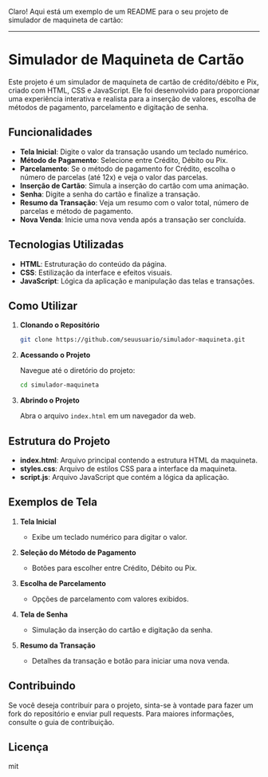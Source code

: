 Claro! Aqui está um exemplo de um README para o seu projeto de simulador de maquineta de cartão:

---

# Simulador de Maquineta de Cartão

Este projeto é um simulador de maquineta de cartão de crédito/débito e Pix, criado com HTML, CSS e JavaScript. Ele foi desenvolvido para proporcionar uma experiência interativa e realista para a inserção de valores, escolha de métodos de pagamento, parcelamento e digitação de senha.

## Funcionalidades

- **Tela Inicial**: Digite o valor da transação usando um teclado numérico.
- **Método de Pagamento**: Selecione entre Crédito, Débito ou Pix.
- **Parcelamento**: Se o método de pagamento for Crédito, escolha o número de parcelas (até 12x) e veja o valor das parcelas.
- **Inserção de Cartão**: Simula a inserção do cartão com uma animação.
- **Senha**: Digite a senha do cartão e finalize a transação.
- **Resumo da Transação**: Veja um resumo com o valor total, número de parcelas e método de pagamento.
- **Nova Venda**: Inicie uma nova venda após a transação ser concluída.

## Tecnologias Utilizadas

- **HTML**: Estruturação do conteúdo da página.
- **CSS**: Estilização da interface e efeitos visuais.
- **JavaScript**: Lógica da aplicação e manipulação das telas e transações.

## Como Utilizar

1. **Clonando o Repositório**

   ```bash
   git clone https://github.com/seuusuario/simulador-maquineta.git
   ```

2. **Acessando o Projeto**

   Navegue até o diretório do projeto:

   ```bash
   cd simulador-maquineta
   ```

3. **Abrindo o Projeto**

   Abra o arquivo `index.html` em um navegador da web.

## Estrutura do Projeto

- **index.html**: Arquivo principal contendo a estrutura HTML da maquineta.
- **styles.css**: Arquivo de estilos CSS para a interface da maquineta.
- **script.js**: Arquivo JavaScript que contém a lógica da aplicação.

## Exemplos de Tela

1. **Tela Inicial**
   - Exibe um teclado numérico para digitar o valor.

2. **Seleção do Método de Pagamento**
   - Botões para escolher entre Crédito, Débito ou Pix.

3. **Escolha de Parcelamento**
   - Opções de parcelamento com valores exibidos.

4. **Tela de Senha**
   - Simulação da inserção do cartão e digitação da senha.

5. **Resumo da Transação**
   - Detalhes da transação e botão para iniciar uma nova venda.

## Contribuindo

Se você deseja contribuir para o projeto, sinta-se à vontade para fazer um fork do repositório e enviar pull requests. Para maiores informações, consulte o guia de contribuição.

## Licença
mit
